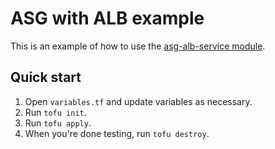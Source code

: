 # ASG with ALB example

This is an example of how to use the [asg-alb-service module](/modules/asg-alb-service).

## Quick start

1. Open `variables.tf` and update variables as necessary.
2. Run `tofu init`.
3. Run `tofu apply`.
4. When you're done testing, run `tofu destroy`.